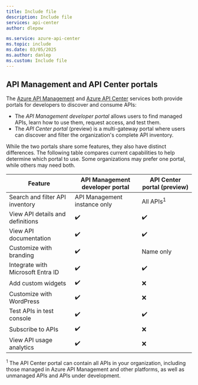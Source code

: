 ```yaml
---
title: Include file
description: Include file
services: api-center
author: dlepow

ms.service: azure-api-center
ms.topic: include
ms.date: 03/05/2025
ms.author: danlep
ms.custom: Include file
---
```


## API Management and API Center portals

The [Azure API Management](../../api-management/api-management-key-concepts.md) and [Azure API Center](../overview.md) services both provide portals for developers to discover and consume APIs:

* The *API Management developer portal* allows users to find managed APIs, learn how to use them, request access, and test them.
* The *API Center portal* (preview) is a multi-gateway portal where  users can discover and filter the organization's complete API inventory.

While the two portals share some features, they also have distinct differences. The following table compares current capabilities to help determine which portal to use. Some organizations may prefer one portal, while others may need both.

| Feature | API Management developer portal | API Center portal (preview) |
| --- | --- | --- |
| Search and filter API inventory | API Management instance only | All APIs<sup>1</sup> |
| View API details and definitions | ✔️ | ✔️ |
| View API documentation | ✔️ | ✔️ |
| Customize with branding | ✔️ | Name only |
| Integrate with Microsoft Entra ID | ✔️ | ✔️ |
| Add custom widgets | ✔️ | ❌ |
| Customize with WordPress | ✔️ | ❌ |
| Test APIs in test console | ✔️ | ✔️ |
| Subscribe to APIs | ✔️ | ❌ |
| View API usage analytics | ✔️ | ❌ |

<sup>1</sup> The API Center portal can contain all APIs in your organization, including those managed in Azure API Management and other platforms, as well as unmanaged APIs and APIs under development.
